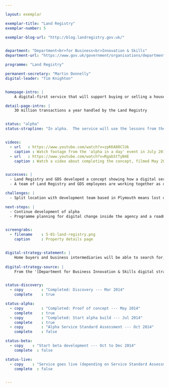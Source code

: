 ```yaml
---

layout: exemplar

exemplar-title: "Land Registry"
exemplar-number: 5

exemplar-blog-url: "http://blog.landregistry.gov.uk/"


department: "Department<br>for Business<br>Innovation & Skills"
department-url: "https://www.gov.uk/government/organisations/department-for-business-innovation-skills"

programme: "Land Registry"

permanent-secretary: "Martin Donnelly"
digital-leader: "Tim Knighton"


homepage-intro: |
    A digital-first service that will support buying or selling a house

detail-page-intro: |
    30 million transactions a year handled by the Land Registry


status: "alpha"
status-strapline: "In alpha.  The service will use the lessons from the recent  [Land Registry concept](http://blog.landregistry.gov.uk/digital-land-registry-completing-concept/)."


videos:
  - url   : https://www.youtube.com/watch?v=zpKKA80ClUk
    caption : Watch footage from the 'alpha in a day' event in July 2013, held by the Land Registry and the Government Digital Service
  - url   : https://www.youtube.com/watch?v=RgabStTyN4E
    caption : Watch a video about completing the concept, filmed May 2014


successes: |
  - Land Registry and GDS developed a concept showing how a digital service could look
  - A team of Land Registry and GDS employees are working together as one team to build an alpha    

challenges: |
  - Split location with development team based in Plymouth means lost development time due to travel, amplified by many people on annual leave

next-steps: |
  - Continue development of alpha
  - Programme planning for digital change inside the agency and a roadmap for developing the service


screengrabs:
  - filename    : 5-01-land-registry.png
    caption     : Property details page


digital-strategy-statement: |
    Home buyers and business intermediaries will be able to search for, gain data on and register property in the UK, without the need for the delays inherent in current paper based systems.
    
digital-strategy-source: |
    From the '[Department for Business Innovation & Skills digital strategy](http://discuss.bis.gov.uk/digitalstrategy/page/7/)' --- December 2012


status-discovery:
  - copy        : "Completed: Discovery --- Mar 2014"
    complete    : true

status-alpha:
  - copy        : "Completed: Proof of concept --- May 2014"
    complete    : true
  - copy        : "Completed: Start alpha build --- Jul 2014"
    complete    : true
  - copy        : "Alpha Service Standard Assessment --- Oct 2014"
    complete    : false

status-beta:
  - copy    : "Start beta development --- Oct to Dec 2014"
    complete  : false

status-live:
  - copy    : "Service goes live (depending on Service Standard Assessment) --- dates to be confirmed"
    complete  : false


---
```




